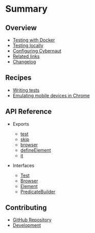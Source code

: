 # Summary

## Overview

* [Testing with Docker](docs/overview/testing-with-docker.md)
* [Testing locally](docs/overview/testing-locally.md)
* [Configuring Cybernaut](docs/overview/configuring-cybernaut.md)
* [Related links](docs/overview/related-links.md)
* [Changelog](https://github.com/clebert/cybernaut/blob/master/CHANGELOG.md)

## Recipes

* [Writing tests](docs/recipes/writing-tests.md)
* [Emulating mobile devices in Chrome](docs/recipes/emulating-mobile-devices-in-chrome.md)

## API Reference

* Exports
  * [test](docs/api-reference/exports/test.md)
  * [skip](docs/api-reference/exports/skip.md)
  * [browser](docs/api-reference/exports/browser.md)
  * [defineElement](docs/api-reference/exports/define-element.md)
  * [it](docs/api-reference/exports/it.md)

* Interfaces
  * [Test](docs/api-reference/interfaces/test.md)
  * [Browser](docs/api-reference/interfaces/browser.md)
  * [Element](docs/api-reference/interfaces/element.md)
  * [PredicateBuilder](docs/api-reference/interfaces/predicate-builder.md)

## Contributing

* [GitHub Repository](https://github.com/clebert/cybernaut)
* [Development](docs/contributing/development.md)
